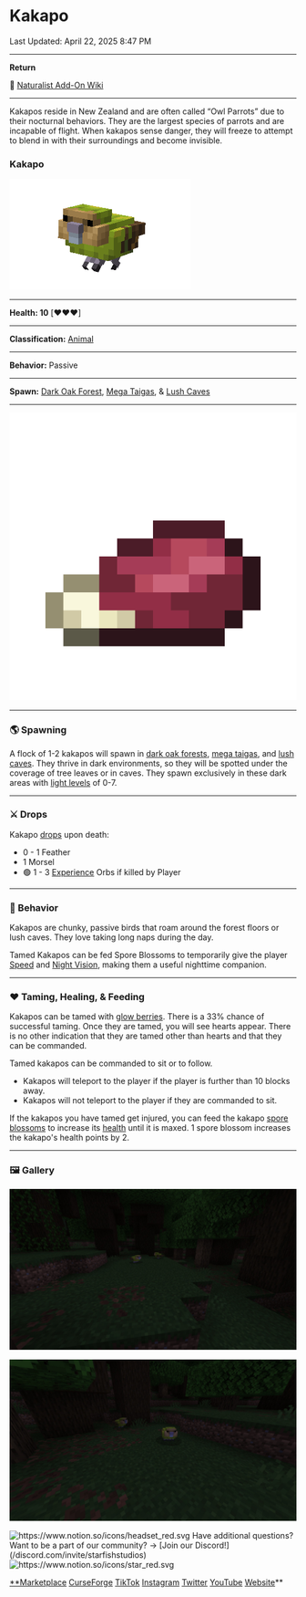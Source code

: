 # Kakapo

Last Updated: April 22, 2025 8:47 PM

---

**Return**

🐻 [Naturalist Add-On Wiki](/www.notion.so/1a7a9a61c3f1800c8e32e893d6e7f430?pvs=21)

---

Kakapos reside in New Zealand and are often called “Owl Parrots” due to their nocturnal behaviors. They are the largest species of parrots and are incapable of flight. When kakapos sense danger, they will freeze to attempt to blend in with their surroundings and become invisible. 

<aside>

### **Kakapo**

![kakapo.gif](kakapo.gif)

---

**Health: 10** [♥️♥️♥️]

---

**Classification:** [Animal](/minecraft.fandom.com/wiki/Animal)

---

**Behavior:** Passive

---

**Spawn:** [Dark Oak Forest](/minecraft.wiki/w/Dark_Forest), [Mega Taigas](/minecraft.wiki/w/Old_Growth_Pine_Taiga), & [Lush Caves](/minecraft.wiki/w/Lush_Caves)

---

![morsel.png](morsel.png)

</aside>

---

### 🌎 Spawning

A flock of 1-2 kakapos will spawn in [dark oak forests](/minecraft.wiki/w/Dark_Forest), [mega taigas](/minecraft.wiki/w/Old_Growth_Pine_Taiga), and [lush caves](/minecraft.wiki/w/Lush_Caves). They thrive in dark environments, so they will be spotted under the coverage of tree leaves or in caves. They spawn exclusively in these dark areas with [light levels](/minecraft.fandom.com/wiki/Light) of 0-7.

---

### ⚔️ Drops

Kakapo [drops](/minecraft.fandom.com/wiki/Drops) upon death:

- 0 - 1 Feather
- 1 Morsel
- 🟢 1 - 3 [Experience](/minecraft.fandom.com/wiki/Experience) Orbs if killed by Player

---

### 🧠 Behavior

Kakapos are chunky, passive birds that roam around the forest floors or lush caves. They love taking long naps during the day.

Tamed Kakapos can be fed Spore Blossoms to temporarily give the player [Speed](/minecraft.fandom.com/wiki/Speed) and [Night Vision](/minecraft.fandom.com/wiki/Night_Vision), making them a useful nighttime companion.

---

### ❤️ Taming, Healing, & Feeding

Kakapos can be tamed with [glow berries](/minecraft.wiki/w/Glow_Berries). There is a 33% chance of successful taming. Once they are tamed, you will see hearts appear. There is no other indication that they are tamed other than hearts and that they can be commanded.

Tamed kakapos can be commanded to sit or to follow.

- Kakapos will teleport to the player if the player is further than 10 blocks away.
- Kakapos will not teleport to the player if they are commanded to sit.

If the kakapos you have tamed get injured, you can feed the kakapo [spore blossoms](/minecraft.wiki/w/Spore_Blossom) to increase its [health](/minecraft.fandom.com/wiki/Health) until it is maxed. 1 spore blossom increases the kakapo's health points by 2.

---

### 🖼️ Gallery

![active_kakapow.PNG](active_kakapow.png)

![kakapos.PNG](kakapos.png)

<aside>
<img src="https://www.notion.so/icons/headset_red.svg" alt="https://www.notion.so/icons/headset_red.svg" width="40px" /> Have additional questions? Want to be a part of our community? → [Join our Discord!](/discord.com/invite/starfishstudios)

</aside>

<aside>
<img src="https://www.notion.so/icons/star_red.svg" alt="https://www.notion.so/icons/star_red.svg" width="40px" />

[**Marketplace](/www.minecraft.net/en-us/marketplace/creator?name=Starfish%20Studios)      [CurseForge](/www.curseforge.com/members/starfish_studios/projects)      [TikTok](/www.tiktok.com/@starfishstudios)      [Instagram](/www.instagram.com/starfishstudiosinc/)      [Twitter](/twitter.com/starfishstudios)      [YouTube](/www.youtube.com/@starfishstudios)      [Website](/starfish-studios.com/)**

</aside>
